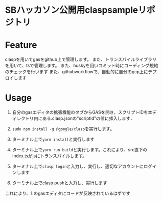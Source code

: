 # SBハッカソン公開用claspsampleリポジトリ

# Feature
claspを用いてgasをgithub上で管理します。
また、トランスパイルライブラリを用いて、tsで管理します。
また、huskyを用いコミット時にコーディング規約のチェックを行います
また、githubworkflowで、自動的に自分のgcp上にデプロイします

# Usage

1. 自分のgasエディタの拡張機能のタブからGASを開き，スクリプトIDを本ディレクトリ内にある.clasp.jsonの"scriptId"の値に挿入します．

2. ```sudo npm install -g @google/clasp```を実行します。

3. ターミナル上で```yarn install```と実行します

4. ターミナル上で```yarn run build```と実行します。これにより、src直下のindex.tsがjsにトランスパイルします。

5. ターミナル上で```clasp login```と入力し、実行し、適切なアカウントにログインします

6. ターミナル上でclasp pushと入力し、実行します

これにより、1.のgasエディタにコードが反映されているはずです

